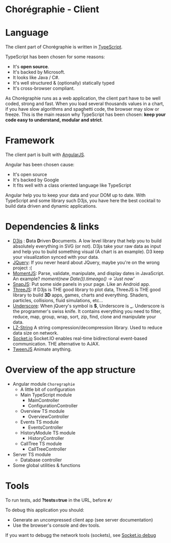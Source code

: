 Chorégraphie - Client
=====================

# Language

The client part of Chorégraphie is written in [TypeScript](http://www.typescriptlang.org/).

TypeScript has been chosen for some reasons:

* It's **open source**.
* It's backed by Microsoft.
* It looks like Java / C#.
* It's well structured & (optionally) statically typed
* It's cross-browser compliant.

As Chorégraphie runs as a web application, the client part have to be well coded, strong and fast. When you load several thousands values in a chart, if you have slow algorithms and spaghetti code, the browser may slow or freeze.
This is the main reason why TypeScript has been chosen: **keep your code easy to understand, modular and strict**.

# Framework

The client part is built with [AngularJS](https://angularjs.org/). 

Angular has been chosen cause:

* It's open source
* It's backed by Google
* It fits well with a class oriented language like TypeScript

Angular help you to keep your data and your DOM up to date. With TypeScript and some library such D3js, you have here the best cocktail to build data driven and dynamic applications.


# Dependencies & links

* [D3js](http://d3js.org/) :  **D**ata **D**riven **D**ocuments. A low level library that help you to build absolutely everything in SVG (or not). D3js take your raw data as input and help you to build something visual (A chart is an example). D3 keep your visualization synced with your data.
* [JQuery](http://jquery.com/):  If you never heard about JQuery, maybe you're on the wrong project :(
* [MomentJS](http://momentjs.com/):  Parse, validate, manipulate, and display dates in JavaScript. An example? *moment(new Date()).timeago() -> 'Just now'*
* [SnapJS](http://jakiestfu.github.io/Snap.js/demo/apps/toggles.html):  Put some side panels in your page. Like an Android app.
* [ThreeJS](http://threejs.org/):  If D3js is THE good library to plot data, ThreeJS is THE good library to build **3D** apps, games, charts and everything. Shaders, particles, collisions, fluid simulations, etc...
* [Underscore](http://underscorejs.org/):  When jQuery's symbol is **$**, Underscore is **_**. Underscore is the programmer's swiss knife. It contains everything you need to filter, reduce, map, group, wrap, sort, zip, find, clone and manipulate your data.
* [LZ-String](http://pieroxy.net/blog/pages/lz-string/index.html) A string compression/decompression library. Used to reduce data size on network.
* [Socket.io](http://socket.io/) Socket.IO enables real-time bidirectional event-based communication. THE alternative to AJAX.
* [TweenJS](http://www.createjs.com/#!/TweenJS) Animate anything.

# Overview of the app structure

* Angular module `Choregraphie`
	* A little bit of configuration
	* Main TypeScript module
		* MainController
		* ConfigurationController
	* Overview TS module
		* OverviewController
	* Events TS module
		* EventsController
	* HistoryModule TS module 
		* HistoryController
	* CallTree TS module
		* CallTreeController
* Server TS module
	* Database controller
* Some global utilities & functions


# Tools


To run tests, add **?tests=true** in the URL, before **`#/`**

To debug this application you should:

* Generate an uncompressed client app (see server documentation)
* Use the browser's console and dev tools.

If you want to debugg the network tools (sockets), see [Socket.io debug](http://socket.io/docs/logging-and-debugging/)